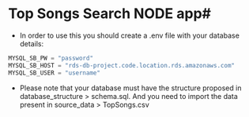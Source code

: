 # Top Songs Search NODE app#

* In order to use this you should create a .env file with your database details:

```js
MYSQL_SB_PW = "password"
MYSQL_SB_HOST = "rds-db-project.code.location.rds.amazonaws.com"
MYSQL_SB_USER = "username"
```

* Please note that your database must have the structure proposed in database_structure > schema.sql. And you need to import the data present in source_data > TopSongs.csv